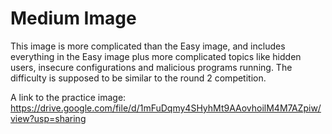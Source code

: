 # Medium Image

This image is more complicated than the Easy image, and includes everything in the Easy image plus more complicated topics like hidden users, insecure configurations and malicious programs running. The difficulty is supposed to be similar to the round 2 competition.

A link to the practice image: https://drive.google.com/file/d/1mFuDqmy4SHyhMt9AAovhoilM4M7AZpiw/view?usp=sharing

